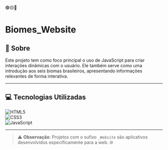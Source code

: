 🟢🟡🔴

# Biomes_Website
 
## 🧐 Sobre

Este projeto tem como foco principal o uso de JavaScript para criar interações dinâmicas com o usuário. Ele também serve como uma introdução aos seis biomas brasileiros, apresentando informações relevantes de forma interativa.


---

## 💻 Tecnologias Utilizadas

![HTML5](https://img.shields.io/badge/html5-%23E34F26.svg?style=for-the-badge&logo=html5&logoColor=white)  
![CSS3](https://img.shields.io/badge/css3-%231572B6.svg?style=for-the-badge&logo=css3&logoColor=white)  
![JavaScript](https://img.shields.io/badge/javascript-%23323330.svg?style=for-the-badge&logo=javascript&logoColor=%23F7DF1E)


---

> ⚠️ **Observação**: Projetos com o sufixo *`_Website`* são aplicativos desenvolvidos especificamente para a web. 🌐  